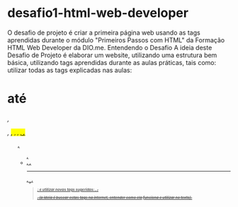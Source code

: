 # desafio1-html-web-developer
O desafio de projeto é criar a primeira página web usando as tags aprendidas durante o módulo "Primeiros Passos com HTML" da Formação HTML Web Developer da DIO.me.
Entendendo o Desafio
A ideia deste Desafio de Projeto é elaborar um website, utilizando uma estrutura bem básica, utilizando tags aprendidas durante as aulas práticas, tais como: utilizar todas as tags explicadas nas aulas: <h1> até <h6>, <p>, <mark>, <small>, <i>, <u>, <strong>, <ol>, <ul>, <li>, <a>, <hr>, <sub>, <sup>, <blockquote>; e utilizar novas tags sugeridas: <font>, <del>, <p>, <abbr> (a ideia é buscar estas tags na internet, entender como ela funciona e utilizar no texto).
